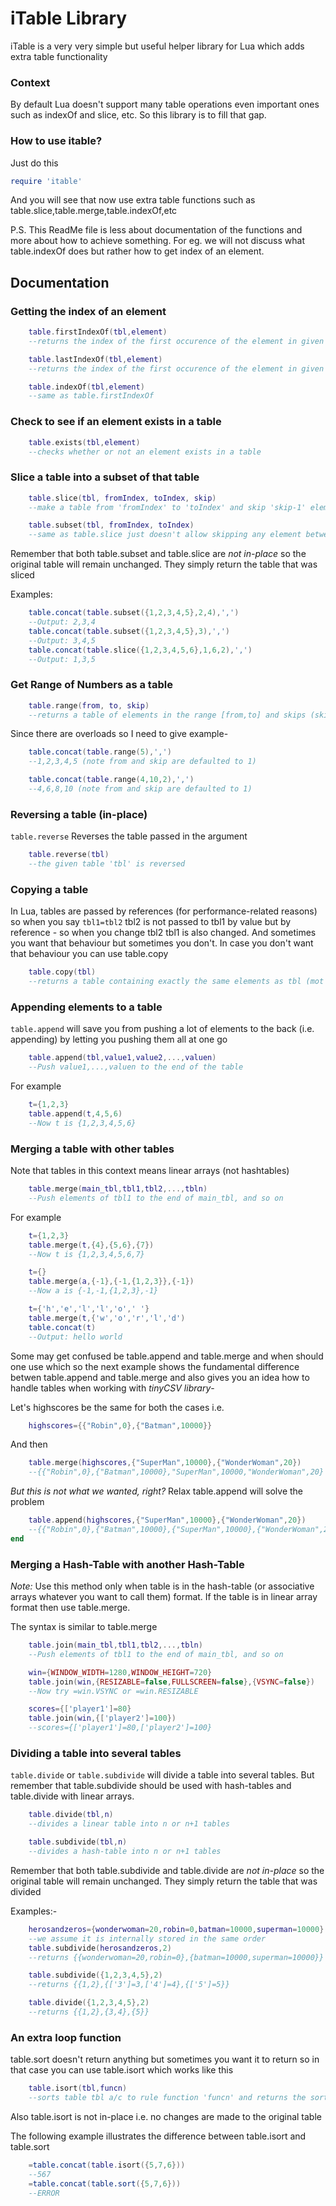# iTable Library
iTable is a very very simple but useful helper library for Lua which adds extra table functionality

### Context 
By default Lua doesn't support many table operations even important ones such
as indexOf and slice, etc. So this library is to fill that gap. 

### How to use itable?
Just do this
```lua
require 'itable'
```
And you will see that now use extra table functions such as table.slice,table.merge,table.indexOf,etc

P.S. This ReadMe file is less about documentation of the functions and more about how to achieve something. For eg. we will not discuss what table.indexOf does but rather how to get index of an element.

## Documentation

### Getting the index of an element

```lua
	table.firstIndexOf(tbl,element)
	--returns the index of the first occurence of the element in given table 

	table.lastIndexOf(tbl,element)
	--returns the index of the first occurence of the element in given table 

	table.indexOf(tbl,element)
	--same as table.firstIndexOf
```

### Check to see if an element exists in a table

```lua
	table.exists(tbl,element)
	--checks whether or not an element exists in a table
```

### Slice a table into a subset of that table

```lua
	table.slice(tbl, fromIndex, toIndex, skip)
	--make a table from 'fromIndex' to 'toIndex' and skip 'skip-1' elements continually

	table.subset(tbl, fromIndex, toIndex)
	--same as table.slice just doesn't allow skipping any element between edges
```

Remember that both table.subset and table.slice are *not in-place* so the original table will remain unchanged. They simply return the table that was sliced 

Examples:

```lua
	table.concat(table.subset({1,2,3,4,5},2,4),',')
	--Output: 2,3,4
	table.concat(table.subset({1,2,3,4,5},3),',')
	--Output: 3,4,5
	table.concat(table.slice({1,2,3,4,5,6},1,6,2),',')
	--Output: 1,3,5
```

### Get Range of Numbers as a table

```lua
	table.range(from, to, skip)
	--returns a table of elements in the range [from,to] and skips (skip-1) elements alternatively
```

Since there are overloads so I need to give example-

```lua
	table.concat(table.range(5),',')
	--1,2,3,4,5 (note from and skip are defaulted to 1)

	table.concat(table.range(4,10,2),',')
	--4,6,8,10 (note from and skip are defaulted to 1)
```

### Reversing a table (in-place)

``table.reverse`` Reverses the table passed in the argument

```lua
	table.reverse(tbl)
	--the given table 'tbl' is reversed
```

### Copying a table

In Lua, tables are passed by references (for performance-related reasons) so when you say ``tbl1=tbl2`` tbl2 is not passed to tbl1 by value but by reference - so when you change tbl2 tbl1 is also changed. And sometimes you want that behaviour but sometimes you don't. In case you don't want that behaviour you can use table.copy

```lua
	table.copy(tbl)
	--returns a table containing exactly the same elements as tbl (mot for use with hashtables)
```

### Appending elements to a table

```table.append``` will save you from pushing a lot of elements to the back (i.e. appending) by letting you pushing them all at one go

```lua
	table.append(tbl,value1,value2,...,valuen)
	--Push value1,...,valuen to the end of the table
```

For example

```lua
	t={1,2,3}
	table.append(t,4,5,6)
	--Now t is {1,2,3,4,5,6}
```

### Merging a table with other tables

Note that tables in this context means linear arrays (not hashtables)

```lua
	table.merge(main_tbl,tbl1,tbl2,...,tbln)
	--Push elements of tbl1 to the end of main_tbl, and so on
```

For example

```lua
	t={1,2,3}
	table.merge(t,{4},{5,6},{7})
	--Now t is {1,2,3,4,5,6,7}

	t={}
	table.merge(a,{-1},{-1,{1,2,3}},{-1})
	--Now a is {-1,-1,{1,2,3},-1}

	t={'h','e','l','l','o',' '}
	table.merge(t,{'w','o','r','l','d')
	table.concat(t)
	--Output: hello world
```

Some may get confused be table.append and table.merge and when should one use which so the next example shows the fundamental difference betwen table.append and table.merge and also gives you an idea how to handle tables when working with *tinyCSV library*-

Let's highscores be the same for both the cases i.e.
```lua
	highscores={{"Robin",0},{"Batman",10000}}
```
And then
```lua
	table.merge(highscores,{"SuperMan",10000},{"WonderWoman",20})
	--{{"Robin",0},{"Batman",10000},"SuperMan",10000,"WonderWoman",20}
```

*But this is not what we wanted, right?* Relax table.append will solve the problem

```lua
	table.append(highscores,{"SuperMan",10000},{"WonderWoman",20})
	--{{"Robin",0},{"Batman",10000},{"SuperMan",10000},{"WonderWoman",20}}
end
```

### Merging a Hash-Table with another Hash-Table

*Note:* Use this method only when table is in the hash-table (or associative arrays whatever you want to call them) format. If the table is in linear array format then use table.merge. 

The syntax is similar to table.merge 

```lua
	table.join(main_tbl,tbl1,tbl2,...,tbln)
	--Push elements of tbl1 to the end of main_tbl, and so on
```

```lua
	win={WINDOW_WIDTH=1280,WINDOW_HEIGHT=720}
	table.join(win,{RESIZABLE=false,FULLSCREEN=false},{VSYNC=false})
	--Now try =win.VSYNC or =win.RESIZABLE

	scores={['player1']=80}
	table.join(win,{['player2']=100})
	--scores={['player1']=80,['player2']=100}
```

### Dividing a table into several tables

```table.divide``` or ```table.subdivide``` will divide a table into several tables. But remember that table.subdivide should be used with hash-tables and table.divide with linear arrays.

```lua
	table.divide(tbl,n)
	--divides a linear table into n or n+1 tables

	table.subdivide(tbl,n)
	--divides a hash-table into n or n+1 tables
```

Remember that both table.subdivide and table.divide are *not in-place* so the original table will remain unchanged. They simply return the table that was divided

Examples:-

```lua
	herosandzeros={wonderwoman=20,robin=0,batman=10000,superman=10000}
	--we assume it is internally stored in the same order
	table.subdivide(herosandzeros,2)
	--returns {{wonderwoman=20,robin=0},{batman=10000,superman=10000}}

	table.subdivide({1,2,3,4,5},2)
	--returns {{1,2},{['3']=3,['4']=4},{['5']=5}}

	table.divide({1,2,3,4,5},2)
	--returns {{1,2},{3,4},{5}}
```
### An extra loop function

table.sort doesn't return anything but sometimes you want it to return so in that case you can use table.isort which works like this

```lua
	table.isort(tbl,funcn)
	--sorts table tbl a/c to rule function 'funcn' and returns the sorted table
```

Also table.isort is not in-place i.e. no changes are made to the original table

The following example illustrates the difference between table.isort and table.sort

```lua
	=table.concat(table.isort({5,7,6}))
	--567
	=table.concat(table.sort({5,7,6}))
	--ERROR
```
